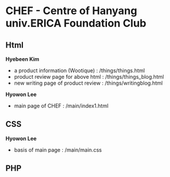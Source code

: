 # CHEF - Centre of Hanyang univ.ERICA Foundation Club

## Html
**Hyebeen Kim**
* a product information (Wootique) : /things/things.html
* product review page for above html : /things/things_blog.html
* new writing page of product review : /things/writingblog.html

**Hyowon Lee**
* main page of CHEF : /main/index1.html

## CSS
**Hyowon Lee**
* basis of main page : /main/main.css

## PHP

<!-- # 제목
## 소제목
**A**
* a
* a
----------
B
* b
* b -->

